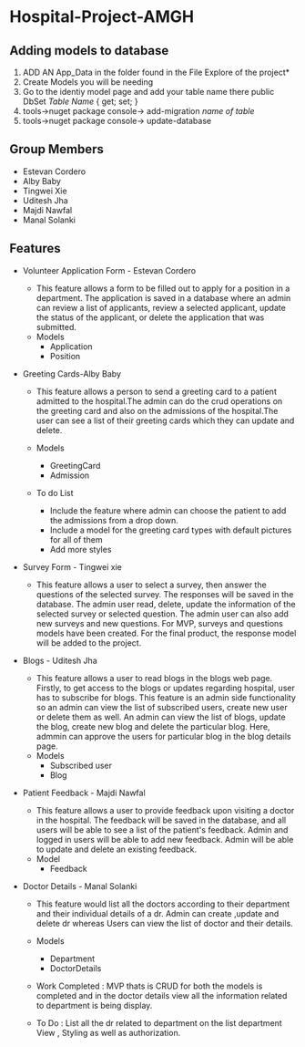 # Hospital-Project-AMGH

## Adding models to database

1. ADD AN App_Data in the folder found in the File Explore of the project*
2. Create Models you will be needing
3. Go to the identiy model page and add your table name there public DbSet<Model Name> *Table Name* { get; set; }
4. tools->nuget package console-> add-migration *name of table*
5. tools->nuget package console-> update-database
  
## Group Members
  - Estevan Cordero
  - Alby Baby
  - Tingwei Xie
  - Uditesh Jha
  - Majdi Nawfal
  - Manal Solanki
  
## Features
  - Volunteer Application Form - Estevan Cordero
    - This feature allows a form to be filled out to apply for a position in a department. The application is saved in a database where an admin can review a list of applicants, review a selected applicant, update the status of the applicant, or delete the application that was submitted. 
    - Models
      - Application
      - Position

  - Greeting Cards-Alby Baby
    - This feature allows a person to send a greeting card to a patient admitted to the hospital.The admin can do the crud operations on the greeting card and also on the                admissions of the hospital.The user can see a list of their greeting cards which they can update and delete.
  
     - Models
       - GreetingCard
       - Admission
     - To do List
       - Include the feature where admin can choose the patient to add the admissions from a drop down.
       - Include a model for the greeting card types with default pictures for all of them
       - Add more styles 
  
  - Survey Form - Tingwei xie
    - This feature allows a user to select a survey, then answer the questions of the selected survey. The responses will be saved in the database. The admin user read, delete, update the information of the selected survey or selected question. The admin user can also add new surveys and new questions. For MVP, surveys and questions models have been created. For the final product, the response model will be added to the project.
  
  - Blogs - Uditesh Jha
    - This feature allows a user to read blogs in the blogs web page. Firstly, to get access to the blogs or updates regarding hospital, user has to subscribe for blogs. This         feature is an admin side functionality so an admin can view the list of subscribed users, create new user or delete them as well. An admin can view the list of blogs,           update the blog, create new blog and delete the particular blog. Here, admmin can approve the users for particular blog in the blog details page.
    - Models
      - Subscribed user
      - Blog
  
  - Patient Feedback - Majdi Nawfal
    - This feature allows a user to provide feedback upon visiting a doctor in the hospital. The feedback will be saved in the database, and all users will be able to see a list of the patient's feedback. Admin and logged in users will be able to add new feedback. Admin will be able to update and delete an existing feedback. 
    - Model
      - Feedback
  
  - Doctor Details - Manal Solanki 
    - This feature would list all the doctors according to their department and their individual details of a dr. Admin can create ,update and delete dr whereas Users can view the list of doctor and their details.

    - Models 
      - Department
      - DoctorDetails
    - Work Completed : MVP thats is CRUD for both the models is completed and in the doctor details view all the information related to department is being display.
    - To Do : List all the dr related to department on the list department View , Styling as well as authorization.
